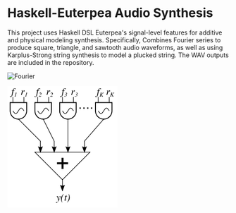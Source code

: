 # Haskell-Euterpea Audio Synthesis
This project uses Haskell DSL Euterpea's signal-level features for additive and physical modeling synthesis.
Specifically, Combines Fourier series to produce square, triangle, and sawtooth audio waveforms, as well as 
using Karplus-Strong string synthesis to model a plucked string.
The WAV outputs are included in the repository.

![Fourier](images/KarplusStong.png?raw=true "Fourier Synthesis")

![Karplus-Strong](images/Additive.png?raw=true "Karplus-Strong Physical Modeling")

